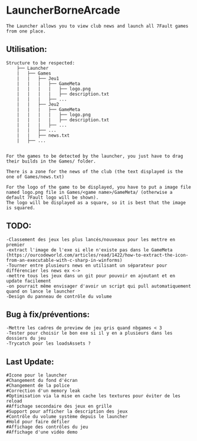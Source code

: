 # LauncherBorneArcade
	The Launcher allows you to view club news and launch all 7Fault games from one place.

## Utilisation:
	

	Structure to be respected:
		├── Launcher
		|	├── Games
		|	|	├── Jeu1
		|	|	|	├── GameMeta
		|	|	|	|	├── logo.png
		|	|	|	|	├── description.txt
		|	|	|	├── ...
		|	|	├── Jeu2
		|	|	|	├── GameMeta
		|	|	|	|	├── logo.png
		|	|	|	|	├── description.txt
		|	|	|	├── ...
		|	|	├── ...
		|	|	├── news.txt
		|	├── ...


	For the games to be detected by the launcher, you just have to drag their builds in the Games/ folder.

	There is a zone for the news of the club (the text displayed is the one of Games/news.txt)

	For the logo of the game to be displayed, you have to put a image file named logo.png file in Games/<game name>/GameMeta/ (otherwise a default 7Fault logo will be shown).
	The logo will be displayed as a square, so it is best that the image is squared.


## TODO:
	-Classement des jeux les plus lancés/nouveaux pour les mettre en premier
	-extract l'image de l'exe si elle n'existe pas dans le GameMeta (https://ourcodeworld.com/articles/read/1422/how-to-extract-the-icon-from-an-executable-with-c-sharp-in-winforms)
	-Tourner entre plusieurs news en utilisant un séparateur pour différencier les news ex <->
	-mettre tous les jeux dans un git pour pouvoir en ajoutant et en update facilement 
	-on pourrait même envisager d'avoir un script qui pull automatiquement quand on lance le launcher
	-Design du panneau de contrôle du volume

## Bug à fix/préventions:
	-Mettre les cadres de preview de jeu gris quand nbgames < 3
	-Tester pour choisir le bon exe si il y en a plusieurs dans les dossiers du jeu
	-Trycatch pour les loadsAssets ?

	
## Last Update:
	#Icone pour le launcher
	#Changement du fond d'écran
	#Changement de la police
	#Correction d'un memory leak
	#Optimisation via la mise en cache les textures pour éviter de les reload
	#Affichage secondaire des jeux en grille
	#Support pour afficher la description des jeux
	#Contrôle du volume système depuis le launcher
	#Hold pour faire défiler
	#Affichage des contrôles du jeu
	#Affichage d'une vidéo demo
